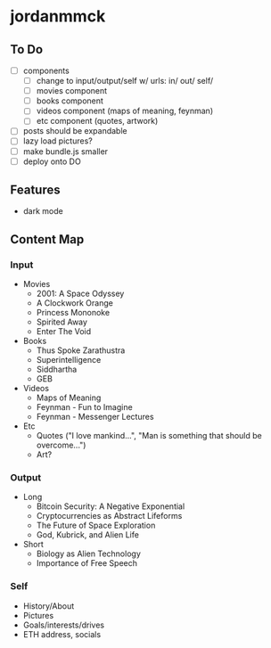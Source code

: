 # jordanmmck

## To Do

- [ ] components
  - [ ] change to input/output/self w/ urls: in/ out/ self/
  - [ ] movies component
  - [ ] books component
  - [ ] videos component (maps of meaning, feynman)
  - [ ] etc component (quotes, artwork)
- [ ] posts should be expandable
- [ ] lazy load pictures?
- [ ] make bundle.js smaller
- [ ] deploy onto DO

## Features

- dark mode

## Content Map

### Input

- Movies
  - 2001: A Space Odyssey
  - A Clockwork Orange
  - Princess Mononoke
  - Spirited Away
  - Enter The Void
- Books
  - Thus Spoke Zarathustra
  - Superintelligence
  - Siddhartha
  - GEB
- Videos
  - Maps of Meaning
  - Feynman - Fun to Imagine
  - Feynman - Messenger Lectures
- Etc
  - Quotes ("I love mankind...", "Man is something that should be overcome...")
  - Art?

### Output

- Long
  - Bitcoin Security: A Negative Exponential
  - Cryptocurrencies as Abstract Lifeforms
  - The Future of Space Exploration
  - God, Kubrick, and Alien Life
- Short
  - Biology as Alien Technology
  - Importance of Free Speech

### Self

- History/About
- Pictures
- Goals/interests/drives
- ETH address, socials
